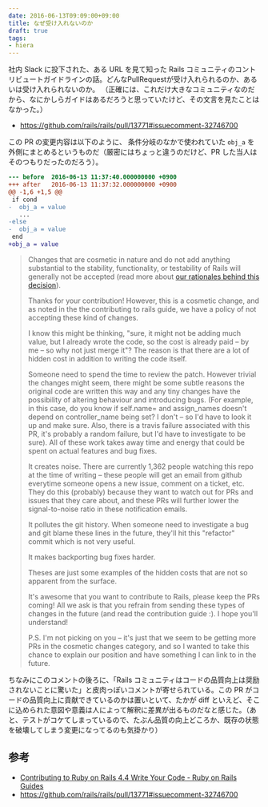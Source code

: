 ```yaml
---
date: 2016-06-13T09:09:00+09:00
title: なぜ受け入れないのか
draft: true
tags:
- hiera
---
```

社内 Slack に投下された、ある URL を見て知った Rails コミュニティのコントリビュートガイドラインの話。どんなPullRequestが受け入れられるのか、あるいは受け入れられないのか。
（正確には、これだけ大きなコミュニティなのだから、なにかしらガイドはあるだろうと思っていたけど、その文言を見たことはなかった。）

- https://github.com/rails/rails/pull/13771#issuecomment-32746700

この PR の変更内容は以下のように、 条件分岐のなかで使われていた `obj_a` を外側にまとめるというものだ（厳密にはちょっと違うのだけど、PR した当人はそのつもりだったのだろう）。

```diff
--- before	2016-06-13 11:37:40.000000000 +0900
+++ after	2016-06-13 11:37:32.000000000 +0900
@@ -1,6 +1,5 @@
 if cond
-  obj_a = value
   ...
-else
-  obj_a = value
 end
+obj_a = value
```

> Changes that are cosmetic in nature and do not add anything substantial to the stability, functionality, or testability of Rails will generally not be accepted (read more about [our rationales behind this decision](https://github.com/rails/rails/pull/13771#issuecomment-32746700)).
>
> Thanks for your contribution! However, this is a cosmetic change, and as noted in the the contributing to rails guide, we have a policy of not accepting these kind of changes.
>
> I know this might be thinking, "sure, it might not be adding much value, but I already wrote the code, so the cost is already paid – by me – so why not just merge it"? The reason is that there are a lot of hidden cost in addition to writing the code itself.
>
> Someone need to spend the time to review the patch. However trivial the changes might seem, there might be some subtle reasons the original code are written this way and any tiny changes have the possibility of altering behaviour and introducing bugs. (For example, in this case, do you know if self.name= and assign_names doesn't depend on controller_name being set? I don't – so I'd have to look it up and make sure. Also, there is a travis failure associated with this PR, it's probably a random failure, but I'd have to investigate to be sure). All of these work takes away time and energy that could be spent on actual features and bug fixes.
>
> It creates noise. There are currently 1,362 people watching this repo at the time of writing – these people will get an email from github everytime someone opens a new issue, comment on a ticket, etc. They do this (probably) because they want to watch out for PRs and issues that they care about, and these PRs will further lower the signal-to-noise ratio in these notification emails.
>
> It pollutes the git history. When someone need to investigate a bug and git blame these lines in the future, they'll hit this "refactor" commit which is not very useful.
>
> It makes backporting bug fixes harder.
>
> Theses are just some examples of the hidden costs that are not so apparent from the surface.
>
> It's awesome that you want to contribute to Rails, please keep the PRs coming! All we ask is that you refrain from sending these types of changes in the future (and read the contribution guide :). I hope you'll understand!
>
> P.S. I'm not picking on you – it's just that we seem to be getting more PRs in the cosmetic changes category, and so I wanted to take this chance to explain our position and have something I can link to in the future.

ちなみにこのコメントの後ろに、「Rails コミュニティはコードの品質向上は奨励されないことに驚いた」と皮肉っぽいコメントが寄せられている。この PR がコードの品質向上に貢献できているのかは置いといて、たかが diff といえど、そこに込められた意図や意義は人によって解釈に差異が出るものだなと感じた。（あと、テストがコケてしまっているので、たぶん品質の向上どころか、既存の状態を破壊してしまう変更になってるのも気掛かり）

参考
---

- [Contributing to Ruby on Rails 4.4 Write Your Code - Ruby on Rails Guides](http://guides.rubyonrails.org/contributing_to_ruby_on_rails.html#write-your-code)
- https://github.com/rails/rails/pull/13771#issuecomment-32746700
